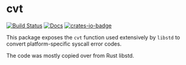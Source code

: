 # cvt
[![Build Status](https://travis-ci.org/marmistrz/cvt.svg?branch=master)](https://travis-ci.org/marmistrz/cvt)
[![Docs](https://docs.rs/cvt/badge.svg)](https://docs.rs/cvt)
[![crates-io-badge]][crates-io]

[crates-io-badge]: https://img.shields.io/badge/crates.io-v0.1.0-orange.svg?longCache=true
[crates-io]: https://crates.io/crates/cvt

This package exposes the `cvt` function used extensively by `libstd` to
convert platform-specific syscall error codes.

The code was mostly copied over from Rust libstd.
